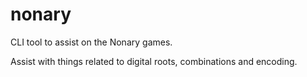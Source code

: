 # nonary

CLI tool to assist on the Nonary games.

Assist with things related to digital roots, combinations and encoding.
